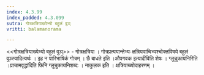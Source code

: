 ```yaml
---
index: 4.3.99
index_padded: 4.3.099
sutra: गोत्रक्षत्रियाख्येभ्यो बहुलं वुञ्
vritti: balamanorama

---
```

<<गोत्रक्षत्रियाख्येभ्यो बहुलं वुञ्>> - गोत्रक्षत्रिया । गोत्रप्रत्ययान्तेभ्यः क्षत्रियवाचिभ्यश्चोक्तविषये बहुलं वुञ्स्यादित्यर्थः । इह न पारिभाषिकं गोत्रम् । छै बाधते इति ।औपगवक इत्यादी॑विति शेषः । ग्लुचुकायनिरिति ।प्राचामवृद्धा॑दिति फिनि ग्लुचुकायनिशब्दः । नाकुलक इति । क्षत्रियाख्योदाहरणम् । 